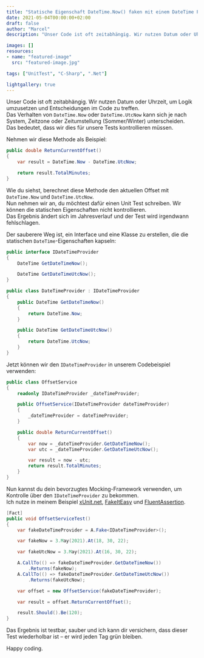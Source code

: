 ```yaml
---
title: "Statische Eigenschaft DateTime.Now() faken mit einem DateTime Provider"
date: 2021-05-04T00:00:00+02:00
draft: false
author: "Marcel"
description: "Unser Code ist oft zeitabhängig. Wir nutzen Datum oder Uhrzeit, um Logik umzusetzen und Entscheidungen im Code zu treffen. Das Verhalten von DateTime.Now oder DateTime.UtcNow kann sich durch System, Zeitzone oder Zeitumstellung (Sommer/Winter) unterscheiden. Das bedeutet, wir müssen dies für unsere Tests kontrollieren."

images: []
resources:
- name: "featured-image"
  src: "featured-image.jpg"

tags: ["UnitTest", "C-Sharp", ".Net"]

lightgallery: true
---
```


Unser Code ist oft zeitabhängig. Wir nutzen Datum oder Uhrzeit, um Logik umzusetzen und Entscheidungen im Code zu treffen.  
Das Verhalten von `DateTime.Now` oder `DateTime.UtcNow` kann sich je nach System, Zeitzone oder Zeitumstellung (Sommer/Winter) unterscheiden.  
Das bedeutet, dass wir dies für unsere Tests kontrollieren müssen.

Nehmen wir diese Methode als Beispiel:

```csharp
public double ReturnCurrentOffset()
{
    var result = DateTime.Now - DateTime.UtcNow;

    return result.TotalMinutes;
}
```

Wie du siehst, berechnet diese Methode den aktuellen Offset mit `DateTime.Now` und `DateTime.UtcNow`.  
Nun nehmen wir an, du möchtest dafür einen Unit Test schreiben. Wir können die statischen Eigenschaften nicht kontrollieren.  
Das Ergebnis ändert sich im Jahresverlauf und der Test wird irgendwann fehlschlagen.

Der sauberere Weg ist, ein Interface und eine Klasse zu erstellen, die die statischen `DateTime`-Eigenschaften kapseln:

```csharp
public interface IDateTimeProvider
{
    DateTime GetDateTimeNow();

    DateTime GetDateTimeUtcNow();
}
```

```csharp
public class DateTimeProvider : IDateTimeProvider
{
    public DateTime GetDateTimeNow()
    {
        return DateTime.Now;
    }

    public DateTime GetDateTimeUtcNow()
    {
        return DateTime.UtcNow;
    }
}
```

Jetzt können wir den `IDateTimeProvider` in unserem Codebeispiel verwenden:

```csharp
public class OffsetService
{
    readonly IDateTimeProvider _dateTimeProvider;

    public OffsetService(IDateTimeProvider dateTimeProvider)
    {
        _dateTimeProvider = dateTimeProvider;
    }

    public double ReturnCurrentOffset()
    {
        var now = _dateTimeProvider.GetDateTimeNow();
        var utc = _dateTimeProvider.GetDateTimeUtcNow();

        var result = now - utc;
        return result.TotalMinutes;
    }
}
```

Nun kannst du dein bevorzugtes Mocking-Framework verwenden, um Kontrolle über den `IDateTimeProvider` zu bekommen.  
Ich nutze in meinem Beispiel [xUnit.net](https://xunit.net/), [FakeItEasy](https://fakeiteasy.github.io/) und [FluentAssertion](https://fluentassertions.com/).

```csharp
[Fact]
public void OffsetServiceTest()
{
    var fakeDateTimeProvider = A.Fake<IDateTimeProvider>();

    var fakeNow = 3.May(2021).At(18, 30, 22);

    var fakeUtcNow = 3.May(2021).At(16, 30, 22);

    A.CallTo(() => fakeDateTimeProvider.GetDateTimeNow())
        .Returns(fakeNow);
    A.CallTo(() => fakeDateTimeProvider.GetDateTimeUtcNow())
        .Returns(fakeUtcNow);

    var offset = new OffsetService(fakeDateTimeProvider);

    var result = offset.ReturnCurrentOffset();

    result.Should().Be(120);
}
```

Das Ergebnis ist testbar, sauber und ich kann dir versichern, dass dieser Test wiederholbar ist – er wird jeden Tag grün bleiben.

Happy coding.

